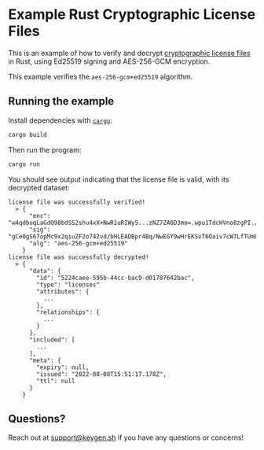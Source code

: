 # Example Rust Cryptographic License Files

This is an example of how to verify and decrypt [cryptographic license files](https://keygen.sh/docs/api/cryptography/#cryptographic-lic)
in Rust, using Ed25519 signing and AES-256-GCM encryption.

This example verifies the `aes-256-gcm+ed25519` algorithm.

## Running the example

Install dependencies with [`cargo`](https://doc.rust-lang.org/cargo/):

```bash
cargo build
```

Then run the program:

```bash
cargo run
```

You should see output indicating that the license file is valid, with its
decrypted dataset:

```
license file was successfully verified!
  > {
      "enc": "w4qdbuqLaGdO98bdSS2shu4xX+NwR1uRIWy5...zNZ7ZA0D3mo=.wpu1TdcHVno8zgPI./VzxTIA8sFq0Bix0ljdfxw==",
      "sig": "gCe0gS67opMc9x2qiuZF2o742vd/bHLEADBpr4Bq/NwEGY9wHrEKSvT6Oaiv7cW7LfTUmECNHRjX+X8eQMxMCA==",
      "alg": "aes-256-gcm+ed25519"
    }
license file was successfully decrypted!
  > {
      "data": {
        "id": "5224caee-595b-44cc-bac9-d01787642bac",
        "type": "licenses"
        "attributes": {
          ...
        },
        "relationships": {
          ...
        }
      },
      "included": [
        ...
      ],
      "meta": {
        "expiry": null,
        "issued": "2022-08-08T15:51:17.178Z",
        "ttl": null
      }
    }
```

## Questions?

Reach out at [support@keygen.sh](mailto:support@keygen.sh) if you have any
questions or concerns!
